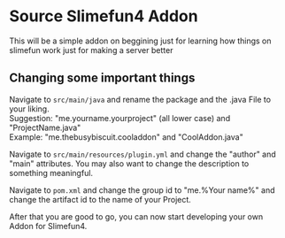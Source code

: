 # Source Slimefun4 Addon
This will be a simple addon on beggining just for learning how things on slimefun
work just for making a server better

## Changing some important things
Navigate to `src/main/java` and rename the package and the .java File to your liking.<br>
Suggestion: "me.yourname.yourproject" (all lower case) and "ProjectName.java"<br>
Example: "me.thebusybiscuit.cooladdon" and "CoolAddon.java"

Navigate to `src/main/resources/plugin.yml` and change the "author" and "main" attributes.
You may also want to change the description to something meaningful.

Navigate to `pom.xml` and change the group id to "me.%Your name%" and change the artifact id to the name of your Project.

After that you are good to go, you can now start developing your own Addon for Slimefun4.
